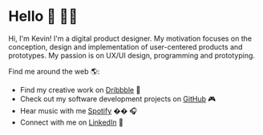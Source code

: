 # Hello 👋 👨‍💻

Hi, I'm Kevin! I'm a digital product designer. My motivation focuses on the conception, design and implementation of user-centered products and prototypes. My passion is on UX/UI design, programming and prototyping.

Find me around the web 🌎:
- Find my creative work on <a href="https://dribbble.com/kevinkeilhofer">Dribbble</a> 🏀
- Check out my software development projects on <a href="https://github.com/kevinkeilhofer">GitHub</a> 🎮
- Hear music with me <a href="https://open.spotify.com/user/keviinpriince?si=vAlsRqVsTLyDHD5dbAYa0A">Spotify</a> �� 🎧
- Connect with me on <a href="https://www.linkedin.com/in/kevin-jonathan-keilhofer/">LinkedIn</a> 💼

